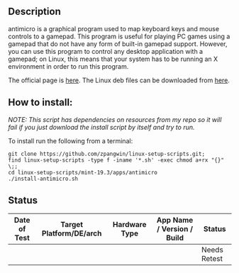
## Description

antimicro is a graphical program used to map keyboard keys and mouse controls to a gamepad. This program is useful for playing PC games using a gamepad that do not have any form of built-in gamepad support. However, you can use this program to control any desktop application with a gamepad; on Linux, this means that your system has to be running an X environment in order to run this program.

The official page is [here](https://github.com/AntiMicro/antimicro). The Linux deb files can be downloaded from [here](https://launchpad.net/~mdeguzis/+archive/ubuntu/libregeek/+packages).

## How to install:

*NOTE: This script has dependencies on resources from my repo so it will fail if you just download the install script by itself and try to run.*

To install run the following from a terminal:

```
git clone https://github.com/zpangwin/linux-setup-scripts.git;
find linux-setup-scripts -type f -iname '*.sh' -exec chmod a+rx "{}" \;;
cd linux-setup-scripts/mint-19.3/apps/antimicro
./install-antimicro.sh
```

## Status

| Date of Test  | Target Platform/DE/arch | Hardware Type  | App Name / Version / Build   | Status  |
| ------------- | ------------------------| -------------- | ---------------------------- | ------- |
|   |   |      |           | Needs Retest |
